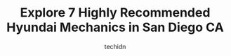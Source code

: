 ---
layout: ampstory
image: https://images.unsplash.com/photo-1602343858784-d837e63a79c1?ixlib=rb-4.0.3&ixid=MnwxMjA3fDB8MHxwaG90by1wYWdlfHx8fGVufDB8fHx8&auto=format&fit=crop&w=640&h=853&q=80
author: techidn
featured: false
description: Looking for reliable and skilled Hyundai Mechanic in San Diego CA, USA? Your search ends here with the 7 best Hyundai Mechanic in town. With their expertise and commitment to delivering exce
title: Explore 7 Highly Recommended Hyundai Mechanics in San Diego CA
cover:
   title: Explore 7 Highly Recommended Hyundai Mechanics in San Diego CA
   subtitle: Rickpate
   background: https://images.unsplash.com/photo-1602343858784-d837e63a79c1?ixlib=rb-4.0.3&ixid=MnwxMjA3fDB8MHxwaG90by1wYWdlfHx8fGVufDB8fHx8&auto=format&fit=crop&w=640&h=853&q=80

pages: 
 - layout: thirds
   top: <h1>#1 Johns Automotive Care</h1>
   bottom: "<p>I had the best mechanic up in North Hollywood before moving to Ocean Beach. He highly recommended Johns Automotive Care to me. Brought the car in for a AAA check of my</p>"
   background: https://www.knot35.com/toplist/wp-content/uploads/2023/06/best-hyundai-mechanic-1-in-san-diego-ca-1685837382.jpeg
   backgroundblur: true
 - layout: thirds
   top: <h1>#2 Convoy Auto Repair</h1>
   bottom: "<p>3909 Convoy St, San Diego, CA 92111, United States</p>"
   background: https://www.knot35.com/toplist/wp-content/uploads/2023/06/best-hyundai-mechanic-2-in-san-diego-ca-1685837383.jpeg
   cta:
      link: https://www.knot35.com/toplist/explore-7-highly-recommended-hyundai-mechanics-in-san-diego-ca/
      text: Explore 7 Highly Recommended Hyundai Mechanics in San Diego CA
 - layout: thirds
   top: <h1>#3 Pacific Highway Auto Repair</h1>
   bottom: "<p>4306 Pacific Hwy, San Diego, CA 92110, United States</p>"
   background: https://www.knot35.com/toplist/wp-content/uploads/2023/06/best-hyundai-mechanic-3-in-san-diego-ca-1685837383.jpeg
   cta:
      link: https://www.knot35.com/toplist/explore-7-highly-recommended-hyundai-mechanics-in-san-diego-ca/
      text: Explore 7 Highly Recommended Hyundai Mechanics in San Diego CA
 - layout: thirds
   top: <h1>#4 Mode Automotive</h1>
   bottom: "<p>9545 Kearny Villa Rd #107, San Diego, CA 92126, United States</p>"
   background: https://images.unsplash.com/photo-1541356665065-22676f35dd40?ixlib=rb-4.0.3&ixid=MnwxMjA3fDB8MHxwaG90by1wYWdlfHx8fGVufDB8fHx8&auto=format&fit=crop&w=640&h=853&q=80
   cta:
      link: https://www.knot35.com/toplist/explore-7-highly-recommended-hyundai-mechanics-in-san-diego-ca/
      text: Explore 7 Highly Recommended Hyundai Mechanics in San Diego CA
 - layout: thirds
   top: <h1>#5 Hais Auto Repair</h1>
   bottom: "<p>4040 Park Blvd, San Diego, CA 92103, United States</p>"
   background: https://images.unsplash.com/photo-1618556658017-fd9c732d1360?ixlib=rb-4.0.3&ixid=MnwxMjA3fDB8MHxwaG90by1wYWdlfHx8fGVufDB8fHx8&auto=format&fit=crop&w=640&h=853&q=80
   cta:
      link: https://www.knot35.com/toplist/explore-7-highly-recommended-hyundai-mechanics-in-san-diego-ca/
      text: Explore 7 Highly Recommended Hyundai Mechanics in San Diego CA
 - layout: thirds
   top: <h1>#6 Japanese Auto Plus</h1>
   bottom: "<p>7645 Carroll Canyon Rd #2, San Diego, CA 92121, United States</p>"
   background: https://images.unsplash.com/photo-1580610447943-1bfbef5efe07?ixlib=rb-4.0.3&ixid=MnwxMjA3fDB8MHxwaG90by1wYWdlfHx8fGVufDB8fHx8&auto=format&fit=crop&w=640&h=853&q=80
   cta:
      link: https://www.knot35.com/toplist/explore-7-highly-recommended-hyundai-mechanics-in-san-diego-ca/
      text: Explore 7 Highly Recommended Hyundai Mechanics in San Diego CA
 - layout: thirds
   top: <h1>#7 Aiwa Auto Repair Inc</h1>
   bottom: "<p>3150 Fairmount Ave, San Diego, CA 92105, United States</p>"
   background: https://images.unsplash.com/photo-1561679660-d00ee1e0dc8e?ixlib=rb-4.0.3&ixid=MnwxMjA3fDB8MHxwaG90by1wYWdlfHx8fGVufDB8fHx8&auto=format&fit=crop&w=640&h=853&q=80
   cta:
      link: https://www.knot35.com/toplist/explore-7-highly-recommended-hyundai-mechanics-in-san-diego-ca/
      text: Explore 7 Highly Recommended Hyundai Mechanics in San Diego CA
 - layout: thirds
   middle: Continue reading...
   background: https://images.unsplash.com/photo-1533998839656-76f5e4b2bccb?ixlib=rb-4.0.3&ixid=MnwxMjA3fDB8MHxwaG90by1wYWdlfHx8fGVufDB8fHx8&auto=format&fit=crop&w=640&h=853&q=80
   cta:
      link: https://www.knot35.com/toplist/explore-7-highly-recommended-hyundai-mechanics-in-san-diego-ca/
      text: Explore 7 Highly Recommended Hyundai Mechanics in San Diego CA
      
---